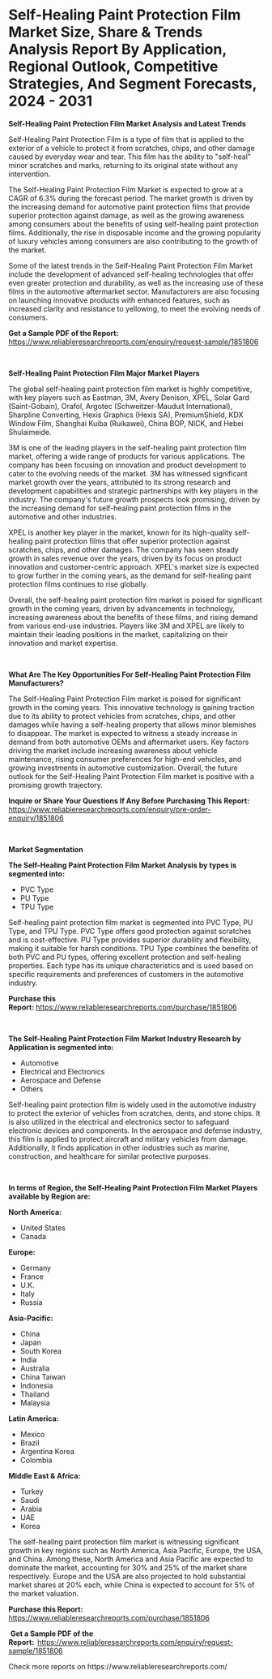 <p><h1>Self-Healing Paint Protection Film Market Size, Share & Trends Analysis Report By Application, Regional Outlook, Competitive Strategies, And Segment Forecasts, 2024 - 2031</h1></p><p><strong>Self-Healing Paint Protection Film Market Analysis and Latest Trends</strong></p>
<p><p>Self-Healing Paint Protection Film is a type of film that is applied to the exterior of a vehicle to protect it from scratches, chips, and other damage caused by everyday wear and tear. This film has the ability to "self-heal" minor scratches and marks, returning to its original state without any intervention.</p><p>The Self-Healing Paint Protection Film Market is expected to grow at a CAGR of 6.3% during the forecast period. The market growth is driven by the increasing demand for automotive paint protection films that provide superior protection against damage, as well as the growing awareness among consumers about the benefits of using self-healing paint protection films. Additionally, the rise in disposable income and the growing popularity of luxury vehicles among consumers are also contributing to the growth of the market.</p><p>Some of the latest trends in the Self-Healing Paint Protection Film Market include the development of advanced self-healing technologies that offer even greater protection and durability, as well as the increasing use of these films in the automotive aftermarket sector. Manufacturers are also focusing on launching innovative products with enhanced features, such as increased clarity and resistance to yellowing, to meet the evolving needs of consumers.</p></p>
<p><strong>Get a Sample PDF of the Report:&nbsp;</strong> <a href="https://www.reliableresearchreports.com/enquiry/request-sample/1851806">https://www.reliableresearchreports.com/enquiry/request-sample/1851806</a></p>
<p>&nbsp;</p>
<p><strong>Self-Healing Paint Protection Film Major Market Players</strong></p>
<p><p>The global self-healing paint protection film market is highly competitive, with key players such as Eastman, 3M, Avery Denison, XPEL, Solar Gard (Saint-Gobain), Orafol, Argotec (Schweitzer-Mauduit International), Sharpline Converting, Hexis Graphics (Hexis SA), PremiumShield, KDX Window Film, Shanghai Kuiba (Ruikawei), China BOP, NICK, and Hebei Shulaimeide.</p><p>3M is one of the leading players in the self-healing paint protection film market, offering a wide range of products for various applications. The company has been focusing on innovation and product development to cater to the evolving needs of the market. 3M has witnessed significant market growth over the years, attributed to its strong research and development capabilities and strategic partnerships with key players in the industry. The company's future growth prospects look promising, driven by the increasing demand for self-healing paint protection films in the automotive and other industries.</p><p>XPEL is another key player in the market, known for its high-quality self-healing paint protection films that offer superior protection against scratches, chips, and other damages. The company has seen steady growth in sales revenue over the years, driven by its focus on product innovation and customer-centric approach. XPEL's market size is expected to grow further in the coming years, as the demand for self-healing paint protection films continues to rise globally.</p><p>Overall, the self-healing paint protection film market is poised for significant growth in the coming years, driven by advancements in technology, increasing awareness about the benefits of these films, and rising demand from various end-use industries. Players like 3M and XPEL are likely to maintain their leading positions in the market, capitalizing on their innovation and market expertise.</p></p>
<p>&nbsp;</p>
<p><strong>What Are The Key Opportunities For Self-Healing Paint Protection Film Manufacturers?</strong></p>
<p><p>The Self-Healing Paint Protection Film market is poised for significant growth in the coming years. This innovative technology is gaining traction due to its ability to protect vehicles from scratches, chips, and other damages while having a self-healing property that allows minor blemishes to disappear. The market is expected to witness a steady increase in demand from both automotive OEMs and aftermarket users. Key factors driving the market include increasing awareness about vehicle maintenance, rising consumer preferences for high-end vehicles, and growing investments in automotive customization. Overall, the future outlook for the Self-Healing Paint Protection Film market is positive with a promising growth trajectory.</p></p>
<p><strong>Inquire or Share Your Questions If Any Before Purchasing This Report:</strong> <a href="https://www.reliableresearchreports.com/enquiry/pre-order-enquiry/1851806">https://www.reliableresearchreports.com/enquiry/pre-order-enquiry/1851806</a></p>
<p>&nbsp;</p>
<p><strong>Market Segmentation</strong></p>
<p><strong>The Self-Healing Paint Protection Film Market Analysis by types is segmented into:</strong></p>
<p><ul><li>PVC Type</li><li>PU Type</li><li>TPU Type</li></ul></p>
<p><p>Self-healing paint protection film market is segmented into PVC Type, PU Type, and TPU Type. PVC Type offers good protection against scratches and is cost-effective. PU Type provides superior durability and flexibility, making it suitable for harsh conditions. TPU Type combines the benefits of both PVC and PU types, offering excellent protection and self-healing properties. Each type has its unique characteristics and is used based on specific requirements and preferences of customers in the automotive industry.</p></p>
<p><strong>Purchase this Report:&nbsp;</strong><a href="https://www.reliableresearchreports.com/purchase/1851806">https://www.reliableresearchreports.com/purchase/1851806</a></p>
<p>&nbsp;</p>
<p><strong>The Self-Healing Paint Protection Film Market Industry Research by Application is segmented into:</strong></p>
<p><ul><li>Automotive</li><li>Electrical and Electronics</li><li>Aerospace and Defense</li><li>Others</li></ul></p>
<p><p>Self-healing paint protection film is widely used in the automotive industry to protect the exterior of vehicles from scratches, dents, and stone chips. It is also utilized in the electrical and electronics sector to safeguard electronic devices and components. In the aerospace and defense industry, this film is applied to protect aircraft and military vehicles from damage. Additionally, it finds application in other industries such as marine, construction, and healthcare for similar protective purposes.</p></p>
<p>&nbsp;</p>
<p><strong>In terms of Region, the Self-Healing Paint Protection Film Market Players available by Region are:</strong></p>
<p>
    <p> <strong> North America: </strong>
        <ul>
            <li>United States</li>
            <li>Canada</li>
        </ul>
        </p> 
    <p> <strong> Europe: </strong>
        <ul>
            <li>Germany</li>
            <li>France</li>
            <li>U.K.</li>
            <li>Italy</li>
            <li>Russia</li>
        </ul>
        </p> 
    <p> <strong> Asia-Pacific: </strong>
        <ul>
            <li>China</li>
            <li>Japan</li>
            <li>South Korea</li>
            <li>India</li>
            <li>Australia</li>
            <li>China Taiwan</li>
            <li>Indonesia</li>
            <li>Thailand</li>
            <li>Malaysia</li>
        </ul>
        </p> 
    <p> <strong> Latin America: </strong>
        <ul>
            <li>Mexico</li>
            <li>Brazil</li>
            <li>Argentina Korea</li>
            <li>Colombia</li>
        </ul>
        </p> 
    <p> <strong> Middle East & Africa: </strong>
        <ul>
            <li>Turkey</li>
            <li>Saudi</li>
            <li>Arabia</li>
            <li>UAE</li>
            <li>Korea</li>
        </ul>
    </p>
    </p>
<p><p>The self-healing paint protection film market is witnessing significant growth in key regions such as North America, Asia Pacific, Europe, the USA, and China. Among these, North America and Asia Pacific are expected to dominate the market, accounting for 30% and 25% of the market share respectively. Europe and the USA are also projected to hold substantial market shares at 20% each, while China is expected to account for 5% of the market valuation.</p></p>
<p><strong>Purchase this Report: </strong><a href="https://www.reliableresearchreports.com/purchase/1851806">https://www.reliableresearchreports.com/purchase/1851806</a></p>
<p>&nbsp;<strong>Get a Sample PDF of the Report:&nbsp;&nbsp;</strong><a href="https://www.reliableresearchreports.com/enquiry/request-sample/1851806">https://www.reliableresearchreports.com/enquiry/request-sample/1851806</a></p>
<p><strong></strong></p>
<p>Check more reports on https://www.reliableresearchreports.com/</p>